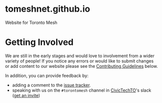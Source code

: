 # tomeshnet.github.io
Website for Toronto Mesh

# Getting Involved
We are still in the early stages and would love to involvement from a wider variety of people!
If you notice any errors or would like to submit changes or add content to our website please see the [Contributing Guidelines](https://github.com/tomeshnet/tomeshnet.github.io/blob/master/CONTRIBUTING.md) below.

In addition, you can provide feedback by:
* adding a comment to the [issue tracker](https://github.com/tomeshnet/tomeshnet.github.io/issues).
* speaking with us on the `#torontomesh` channel in [CivicTechTO](http://civictech.ca/)'s slack ([get an invite](https://civictechto-slack-invite.herokuapp.com/))
